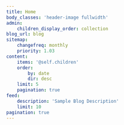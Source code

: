 ```yaml
---
title: Home
body_classes: 'header-image fullwidth'
admin:
    children_display_order: collection
blog_url: blog
sitemap:
    changefreq: monthly
    priority: 1.03
content:
    items: '@self.children'
    order:
        by: date
        dir: desc
    limit: 5
    pagination: true
feed:
    description: 'Sample Blog Description'
    limit: 10
pagination: true
---
```


